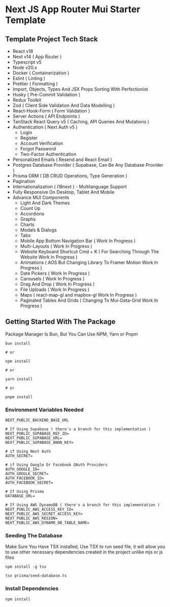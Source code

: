 # Next JS App Router Mui Starter Template

## Template Project Tech Stack

-   React v18
-   Next v14 ( App Router )
-   Typescript v5
-   Node v20.x
-   Docker ( Containerization )
-   Eslint ( Linting )
-   Prettier ( Formatting )
-   Import, Objects, Types And JSX Props Sorting With Perfectionist
-   Husky ( Pre-Commit Validation )
-   Redux Toolkit
-   Zod ( Client Side Validation And Data Modelling )
-   React-Hook-Form ( Form Validation )
-   Server Actions ( API Endpoints )
-   TanStack React Query v5 ( Caching, API Queries And Mutations )
-   Authentication ( Next Auth v5 )
    -   Login
    -   Register
    -   Account Verification
    -   Forgot Password
    -   Two-Factor Authentication
-   Personalized Emails ( Resend and React Email )
-   Postgres Database Provider ( Supabase, Can Be Any Database Provider )
-   Prisma ORM ( DB CRUD Operations, Type Generation )
-   Pagination
-   Internationalization ( i18next ) - Multilanguage Support
-   Fully Responsive On Desktop, Tablet And Mobile
-   Advance MUI Components
    -   Light And Dark Themes
    -   Count Up
    -   Accordions
    -   Graphs
    -   Charts
    -   Modals & Dialogs
    -   Tabs
    -   Mobile App Bottom Navigation Bar ( Work In Progress )
    -   Multi-Layouts ( Work In Progress )
    -   Website Keyboard Shortcut Cmd + K ( For Searching Through The Website Work In Progress )
    -   Animations ( AOS But Changing Library To Framer Motion Work In Progress )
    -   Date Pickers ( Work In Progress )
    -   Carousels ( Work In Progress )
    -   Drag And Drop ( Work In Progress )
    -   File Uploads ( Work In Progress )
    -   Maps ( react-map-gl and mapbox-gl Work In Progress )
    -   Paginated Tables And Grids ( Changing To Mui-Data-Grid Work In Progress )

## Getting Started With The Package

Package Manager Is Bun, But You Can Use NPM, Yarn or Pnpm

```
bun install

# or

npm install

# or

yarn install

# or

pnpm install

```

### Environment Variables Needed

```
NEXT_PUBLIC_BACKEND_BASE_URL

# If Using Supabase ( there's a branch for this implementation )
NEXT_PUBLIC_SUPABASE_REF_ID=
NEXT_PUBLIC_SUPABASE_URL=
NEXT_PUBLIC_SUPABASE_ANON_KEY=

# if Using Next Auth
AUTH_SECRET=

# if Using Google Or Facebook OAuth Providers
AUTH_GOOGLE_ID=
AUTH_GOOGLE_SECRET=
AUTH_FACEBOOK_ID=
AUTH_FACEBOOK_SECRET=

# If Using Prisma
DATABASE_URL=

# If Using AWS DynamoDB ( there's a branch for this implementation )
NEXT_PUBLIC_AWS_ACCESS_KEY_ID=
NEXT_PUBLIC_AWS_SECRET_ACCESS_KEY=
NEXT_PUBLIC_AWS_REGION=
NEXT_PUBLIC_AWS_DYNAMO_DB_TABLE_NAME=
```

### Seeding The Database

Make Sure You Have TSX installed, Use TSX to run seed file, it will allow you to use other necessary dependencies
created in the project unlike mjs or js files

`npm install -g tsx`

`tsx prisma/seed-database.ts `

### Install Dependencies

`npm install`
